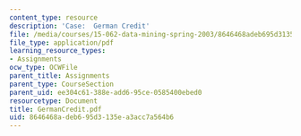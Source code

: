 ```yaml
---
content_type: resource
description: 'Case:  German Credit'
file: /media/courses/15-062-data-mining-spring-2003/8646468adeb695d3135ea3acc7a564b6_GermanCredit.pdf
file_type: application/pdf
learning_resource_types:
- Assignments
ocw_type: OCWFile
parent_title: Assignments
parent_type: CourseSection
parent_uid: ee304c61-388e-add6-95ce-0585400ebed0
resourcetype: Document
title: GermanCredit.pdf
uid: 8646468a-deb6-95d3-135e-a3acc7a564b6
---
```

